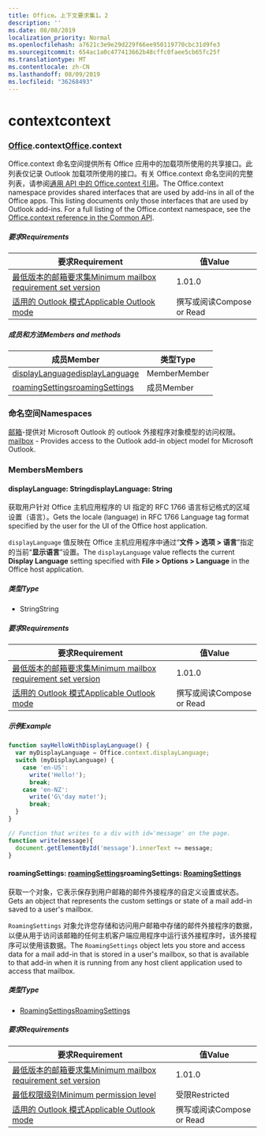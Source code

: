 ```yaml
---
title: Office。上下文要求集1。2
description: ''
ms.date: 08/08/2019
localization_priority: Normal
ms.openlocfilehash: a7621c3e9e29d229f66ee950119770cbc31d9fe3
ms.sourcegitcommit: 654ac1a0c477413662b48cffc0faee5cb65fc25f
ms.translationtype: MT
ms.contentlocale: zh-CN
ms.lasthandoff: 08/09/2019
ms.locfileid: "36268493"
---
```

# <a name="context"></a><span data-ttu-id="42071-102">context</span><span class="sxs-lookup"><span data-stu-id="42071-102">context</span></span>

### <a name="officeofficemdcontext"></a><span data-ttu-id="42071-103">[Office](Office.md).context</span><span class="sxs-lookup"><span data-stu-id="42071-103">[Office](Office.md).context</span></span>

<span data-ttu-id="42071-p101">Office.context 命名空间提供所有 Office 应用中的加载项所使用的共享接口。此列表仅记录 Outlook 加载项所使用的接口。有关 Office.context 命名空间的完整列表，请参阅[通用 API 中的 Office.context 引用](/javascript/api/office/office.context)。</span><span class="sxs-lookup"><span data-stu-id="42071-p101">The Office.context namespace provides shared interfaces that are used by add-ins in all of the Office apps. This listing documents only those interfaces that are used by Outlook add-ins. For a full listing of the Office.context namespace, see the [Office.context reference in the Common API](/javascript/api/office/office.context).</span></span>


##### <a name="requirements"></a><span data-ttu-id="42071-106">要求</span><span class="sxs-lookup"><span data-stu-id="42071-106">Requirements</span></span>

|<span data-ttu-id="42071-107">要求</span><span class="sxs-lookup"><span data-stu-id="42071-107">Requirement</span></span>| <span data-ttu-id="42071-108">值</span><span class="sxs-lookup"><span data-stu-id="42071-108">Value</span></span>|
|---|---|
|[<span data-ttu-id="42071-109">最低版本的邮箱要求集</span><span class="sxs-lookup"><span data-stu-id="42071-109">Minimum mailbox requirement set version</span></span>](/office/dev/add-ins/reference/requirement-sets/outlook-api-requirement-sets)| <span data-ttu-id="42071-110">1.0</span><span class="sxs-lookup"><span data-stu-id="42071-110">1.0</span></span>|
|[<span data-ttu-id="42071-111">适用的 Outlook 模式</span><span class="sxs-lookup"><span data-stu-id="42071-111">Applicable Outlook mode</span></span>](/outlook/add-ins/#extension-points)| <span data-ttu-id="42071-112">撰写或阅读</span><span class="sxs-lookup"><span data-stu-id="42071-112">Compose or Read</span></span>|

##### <a name="members-and-methods"></a><span data-ttu-id="42071-113">成员和方法</span><span class="sxs-lookup"><span data-stu-id="42071-113">Members and methods</span></span>

| <span data-ttu-id="42071-114">成员</span><span class="sxs-lookup"><span data-stu-id="42071-114">Member</span></span> | <span data-ttu-id="42071-115">类型</span><span class="sxs-lookup"><span data-stu-id="42071-115">Type</span></span> |
|--------|------|
| [<span data-ttu-id="42071-116">displayLanguage</span><span class="sxs-lookup"><span data-stu-id="42071-116">displayLanguage</span></span>](#displaylanguage-string) | <span data-ttu-id="42071-117">Member</span><span class="sxs-lookup"><span data-stu-id="42071-117">Member</span></span> |
| [<span data-ttu-id="42071-118">roamingSettings</span><span class="sxs-lookup"><span data-stu-id="42071-118">roamingSettings</span></span>](#roamingsettings-roamingsettings) | <span data-ttu-id="42071-119">成员</span><span class="sxs-lookup"><span data-stu-id="42071-119">Member</span></span> |

### <a name="namespaces"></a><span data-ttu-id="42071-120">命名空间</span><span class="sxs-lookup"><span data-stu-id="42071-120">Namespaces</span></span>

<span data-ttu-id="42071-121">[邮箱](office.context.mailbox.md)-提供对 Microsoft Outlook 的 outlook 外接程序对象模型的访问权限。</span><span class="sxs-lookup"><span data-stu-id="42071-121">[mailbox](office.context.mailbox.md) - Provides access to the Outlook add-in object model for Microsoft Outlook.</span></span>

### <a name="members"></a><span data-ttu-id="42071-122">Members</span><span class="sxs-lookup"><span data-stu-id="42071-122">Members</span></span>

#### <a name="displaylanguage-string"></a><span data-ttu-id="42071-123">displayLanguage: String</span><span class="sxs-lookup"><span data-stu-id="42071-123">displayLanguage: String</span></span>

<span data-ttu-id="42071-124">获取用户针对 Office 主机应用程序的 UI 指定的 RFC 1766 语言标记格式的区域设置（语言）。</span><span class="sxs-lookup"><span data-stu-id="42071-124">Gets the locale (language) in RFC 1766 Language tag format specified by the user for the UI of the Office host application.</span></span>

<span data-ttu-id="42071-125">`displayLanguage` 值反映在 Office 主机应用程序中通过“**文件 > 选项 > 语言**”指定的当前“**显示语言**”设置。</span><span class="sxs-lookup"><span data-stu-id="42071-125">The `displayLanguage` value reflects the current **Display Language** setting specified with **File > Options > Language** in the Office host application.</span></span>

##### <a name="type"></a><span data-ttu-id="42071-126">类型</span><span class="sxs-lookup"><span data-stu-id="42071-126">Type</span></span>

*   <span data-ttu-id="42071-127">String</span><span class="sxs-lookup"><span data-stu-id="42071-127">String</span></span>

##### <a name="requirements"></a><span data-ttu-id="42071-128">要求</span><span class="sxs-lookup"><span data-stu-id="42071-128">Requirements</span></span>

|<span data-ttu-id="42071-129">要求</span><span class="sxs-lookup"><span data-stu-id="42071-129">Requirement</span></span>| <span data-ttu-id="42071-130">值</span><span class="sxs-lookup"><span data-stu-id="42071-130">Value</span></span>|
|---|---|
|[<span data-ttu-id="42071-131">最低版本的邮箱要求集</span><span class="sxs-lookup"><span data-stu-id="42071-131">Minimum mailbox requirement set version</span></span>](/office/dev/add-ins/reference/requirement-sets/outlook-api-requirement-sets)| <span data-ttu-id="42071-132">1.0</span><span class="sxs-lookup"><span data-stu-id="42071-132">1.0</span></span>|
|[<span data-ttu-id="42071-133">适用的 Outlook 模式</span><span class="sxs-lookup"><span data-stu-id="42071-133">Applicable Outlook mode</span></span>](/outlook/add-ins/#extension-points)| <span data-ttu-id="42071-134">撰写或阅读</span><span class="sxs-lookup"><span data-stu-id="42071-134">Compose or Read</span></span>|

##### <a name="example"></a><span data-ttu-id="42071-135">示例</span><span class="sxs-lookup"><span data-stu-id="42071-135">Example</span></span>

```javascript
function sayHelloWithDisplayLanguage() {
  var myDisplayLanguage = Office.context.displayLanguage;
  switch (myDisplayLanguage) {
    case 'en-US':
      write('Hello!');
      break;
    case 'en-NZ':
      write('G\'day mate!');
      break;
  }
}

// Function that writes to a div with id='message' on the page.
function write(message){
  document.getElementById('message').innerText += message;
}
```

#### <a name="roamingsettings-roamingsettingsjavascriptapioutlookofficeroamingsettingsviewoutlook-js-12"></a><span data-ttu-id="42071-136">roamingSettings: [roamingSettings](/javascript/api/outlook/office.RoamingSettings?view=outlook-js-1.2)</span><span class="sxs-lookup"><span data-stu-id="42071-136">roamingSettings: [RoamingSettings](/javascript/api/outlook/office.RoamingSettings?view=outlook-js-1.2)</span></span>

<span data-ttu-id="42071-137">获取一个对象，它表示保存到用户邮箱的邮件外接程序的自定义设置或状态。</span><span class="sxs-lookup"><span data-stu-id="42071-137">Gets an object that represents the custom settings or state of a mail add-in saved to a user's mailbox.</span></span>

<span data-ttu-id="42071-138">`RoamingSettings` 对象允许您存储和访问用户邮箱中存储的邮件外接程序的数据，以便从用于访问该邮箱的任何主机客户端应用程序中运行该外接程序时，该外接程序可以使用该数据。</span><span class="sxs-lookup"><span data-stu-id="42071-138">The `RoamingSettings` object lets you store and access data for a mail add-in that is stored in a user's mailbox, so that is available to that add-in when it is running from any host client application used to access that mailbox.</span></span>

##### <a name="type"></a><span data-ttu-id="42071-139">类型</span><span class="sxs-lookup"><span data-stu-id="42071-139">Type</span></span>

*   [<span data-ttu-id="42071-140">RoamingSettings</span><span class="sxs-lookup"><span data-stu-id="42071-140">RoamingSettings</span></span>](/javascript/api/outlook/office.RoamingSettings?view=outlook-js-1.2)

##### <a name="requirements"></a><span data-ttu-id="42071-141">要求</span><span class="sxs-lookup"><span data-stu-id="42071-141">Requirements</span></span>

|<span data-ttu-id="42071-142">要求</span><span class="sxs-lookup"><span data-stu-id="42071-142">Requirement</span></span>| <span data-ttu-id="42071-143">值</span><span class="sxs-lookup"><span data-stu-id="42071-143">Value</span></span>|
|---|---|
|[<span data-ttu-id="42071-144">最低版本的邮箱要求集</span><span class="sxs-lookup"><span data-stu-id="42071-144">Minimum mailbox requirement set version</span></span>](/office/dev/add-ins/reference/requirement-sets/outlook-api-requirement-sets)| <span data-ttu-id="42071-145">1.0</span><span class="sxs-lookup"><span data-stu-id="42071-145">1.0</span></span>|
|[<span data-ttu-id="42071-146">最低权限级别</span><span class="sxs-lookup"><span data-stu-id="42071-146">Minimum permission level</span></span>](/outlook/add-ins/understanding-outlook-add-in-permissions)| <span data-ttu-id="42071-147">受限</span><span class="sxs-lookup"><span data-stu-id="42071-147">Restricted</span></span>|
|[<span data-ttu-id="42071-148">适用的 Outlook 模式</span><span class="sxs-lookup"><span data-stu-id="42071-148">Applicable Outlook mode</span></span>](/outlook/add-ins/#extension-points)| <span data-ttu-id="42071-149">撰写或阅读</span><span class="sxs-lookup"><span data-stu-id="42071-149">Compose or Read</span></span>|
